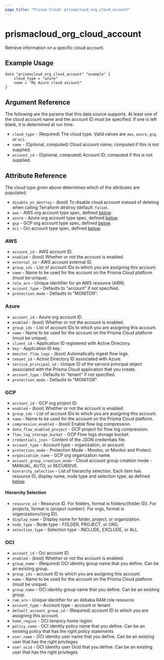 ```yaml
---
page_title: "Prisma Cloud: prismacloud_org_cloud_account"
---
```


# prismacloud_org_cloud_account

Retrieve information on a specific cloud account.

## Example Usage

```hcl
data "prismacloud_org_cloud_account" "example" {
    cloud_type = "azure"
    name = "My Azure cloud account"
}
```

## Argument Reference

The following are the params that this data source supports.  At least one of the cloud account name and the account ID must be specified.  If one is left blank, it is determined at run time.

* `cloud_type` - (Required) The cloud type.  Valid values are `aws`, `azure`, `gcp`, or `oci`.
* `name` - (Optional, computed) Cloud account name; computed if this is not supplied.
* `account_id` - (Optional, computed) Account ID; computed if this is not supplied.

## Attribute Reference

The cloud type given above determines which of the attributes are populated:

* `disable_on_destroy` - (bool) To disable cloud account instead of deleting when calling Terraform destroy (default: `false`).
* `aws` - AWS org account type spec, defined [below](#aws).
* `azure` - Azure org account type spec, defined [below](#azure).
* `gcp` - GCP org account type spec, defined [below](#gcp).
* `oci` - Oci account type spec, defined [below](#OCI).

### AWS

* `account_id` - AWS account ID.
* `enabled` - (bool) Whether or not the account is enabled.
* `external_id` - AWS account external ID.
* `group_ids` - List of account IDs to which you are assigning this account.
* `name` - Name to be used for the account on the Prisma Cloud platform (must be unique).
* `role_arn` - Unique identifier for an AWS resource (ARN).
* `account_type` - Defaults to "account" if not specified.
* `protection_mode` - Defaults to "MONITOR".

### Azure

* `account_id` - Azure org account ID.
* `enabled` - (bool) Whether or not the account is enabled.
* `group_ids` - List of account IDs to which you are assigning this account.
* `name` - Name to be used for the account on the Prisma Cloud platform (must be unique).
* `client_id` - Application ID registered with Active Directory.
* `key` - Application ID key.
* `monitor_flow_logs` - (bool) Automatically ingest flow logs.
* `tenant_id` - Active Directory ID associated with Azure.
* `service_principal_id` - Unique ID of the service principal object associated with the Prisma Cloud application that you create.
* `account_type` - Defaults to "tenant" if not specified.
* `protection_mode` - Defaults to "MONITOR".

### GCP

* `account_id` - GCP org project ID.
* `enabled` - (bool) Whether or not the account is enabled.
* `group_ids` - List of account IDs to which you are assigning this account.
* `name` - Name to be used for the account on the Prisma Cloud platform.
* `compression_enabled` - (bool) Enable flow log compression.
* `data_flow_enabled_project` - GCP project for flow log compression.
* `flow_log_storage_bucket` - GCP Flow logs storage bucket.
* `credentials_json` - Content of the JSON credentials file.
* `account_type` - Account type - organization, or account.
* `protection_mode` - Protection Mode - Monitor, or Monitor and Protect.
* `organization_name` - GCP org organization name.
* `account_group_creation_mode` - Cloud account group creation mode - MANUAL, AUTO, or RECURSIVE.
* `hierarchy_selection` - List of hierarchy selection. Each item has resource ID, display name, node type and selection type, as defined [below](#hierarchy-selection).

#### Hierarchy Selection

* `resource_id` - Resource ID. For folders, format is folders/{folder ID}. For projects, format is {project number}. For orgs, format is organizations/{org ID}.
* `display_name` - Display name for folder, project, or organization.
* `node_type` - Node type - FOLDER, PROJECT, or ORG.
* `selection_type` - Selection type - INCLUDE, EXCLUDE, or ALL.

### OCI

* `account_id` - Oci account ID.
* `enabled` - (bool) Whether or not the account is enabled.
* `group_name` - (Required) OCI identity group name that you define. Can be an existing group.
* `group_ids` - account ID to which you are assigning this account.
* `name` - Name to be used for the account on the Prisma Cloud platform (must be unique).
* `group_name` - OCI identity group name that you define. Can be an existing group
* `ram_arn` - Unique identifier for an Alibaba RAM role resource.
* `account_type` - Account type - account or tenant
* `default_account_group_id` - (Required)  account ID to which you are assigning this account.
* `home_region` - OCI tenancy home region
* `policy_name` - OCI identity policy name that you define. Can be an existing policy that has the right policy statements
* `user_name` - OCI identity user name that you define. Can be an existing user that has the right privileges
* `user_ocid` - OCI identity user Ocid that you define. Can be an existing user that has the right privileges
